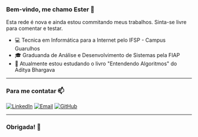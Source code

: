 ### Bem-vindo, me chamo Ester 👋

Esta rede é nova e ainda estou commitando meus trabalhos. Sinta-se livre para comentar e testar.
- 💻 Tecnica em Informática para a Internet pelo IFSP - Campus Guarulhos
- 🎓 Graduanda de Análise e Desenvolvimento de Sistemas pela FIAP
- 🌱 Atualmente estou estudando o livro "Entendendo Algoritmos" do Aditya Bhargava

---

### Para me contatar 📫

[![LinkedIn](https://img.shields.io/badge/LinkedIn-blue?style=flat-square&logo=linkedin&logoColor=white)]([https://www.linkedin.com/in/seu-perfil-linkedin/](https://www.linkedin.com/in/ester-quintino/))
[![Email](https://img.shields.io/badge/Email-blue?style=flat-square&logo=gmail&logoColor=white)](mailto:esterqdasilva@outlook.com)
[![GitHub](https://img.shields.io/badge/GitHub-181717?style=flat-square&logo=github&logoColor=white)]([https://github.com/seu-usuario](https://github.com/esterquintino))

---

### Obrigada! 👋

<!--
**esterquintino/esterquintino** is a ✨ _special_ ✨ repository because its `README.md` (this file) appears on your GitHub profile.

Here are some ideas to get you started:

- 🔭 I’m currently working on ...
- 🌱 I’m currently learning ...
- 👯 I’m looking to collaborate on ...
- 🤔 I’m looking for help with ...
- 💬 Ask me about ...
- 📫 How to reach me: ...
- 😄 Pronouns: ...
- ⚡ Fun fact: ...
-->
